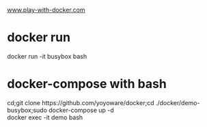 www.play-with-docker.com<br>
<h1>docker run</h1>docker run -it busybox bash<br>
<h1>docker-compose with bash</h1>
cd;git clone https://github.com/yoyoware/docker;cd ./docker/demo-busybox;sudo docker-compose up -d<br>
docker exec -it demo bash

